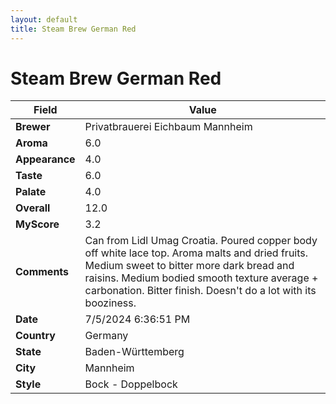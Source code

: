 ```yaml
---
layout: default
title: Steam Brew German Red
---
```


# Steam Brew German Red

| Field         | Value                                                                                                   |
|---------------|---------------------------------------------------------------------------------------------------------|
| **Brewer**    | Privatbrauerei Eichbaum Mannheim                                                                                        |
| **Aroma**     | 6.0                                                                                         |
| **Appearance**| 4.0                                                                                    |
| **Taste**     | 6.0                                                                                         |
| **Palate**    | 4.0                                                                                        |
| **Overall**   | 12.0                                                                                       |
| **MyScore**   | 3.2                                                                                       |
| **Comments**  | Can from Lidl Umag Croatia.  Poured copper body off white lace top.  Aroma malts and dried fruits. Medium sweet to bitter more dark bread and raisins. Medium bodied smooth texture average + carbonation.  Bitter finish. Doesn't do a lot with its booziness.                                                                                      |
| **Date**      | 7/5/2024 6:36:51 PM                                                                                          |
| **Country**   | Germany                                                                                       |
| **State**     | Baden-Württemberg                                                                                         |
| **City**      | Mannheim                                                                                          |
| **Style**     | Bock - Doppelbock                                                                                         |
